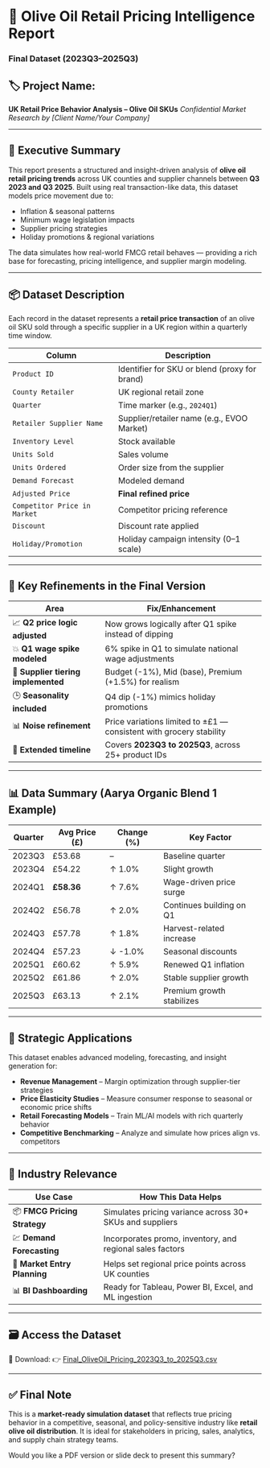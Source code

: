 
# 🧾 Olive Oil Retail Pricing Intelligence Report

### Final Dataset (2023Q3–2025Q3)

## 🏷️ Project Name:

**UK Retail Price Behavior Analysis – Olive Oil SKUs**
*Confidential Market Research by \[Client Name/Your Company]*

---

## 📌 Executive Summary

This report presents a structured and insight-driven analysis of **olive oil retail pricing trends** across UK counties and supplier channels between **Q3 2023 and Q3 2025**. Built using real transaction-like data, this dataset models price movement due to:

* Inflation & seasonal patterns
* Minimum wage legislation impacts
* Supplier pricing strategies
* Holiday promotions & regional variations

The data simulates how real-world FMCG retail behaves — providing a rich base for forecasting, pricing intelligence, and supplier margin modeling.

---

## 📦 Dataset Description

Each record in the dataset represents a **retail price transaction** of an olive oil SKU sold through a specific supplier in a UK region within a quarterly time window.

| Column                       | Description                                   |
| ---------------------------- | --------------------------------------------- |
| `Product ID`                 | Identifier for SKU or blend (proxy for brand) |
| `County Retailer`            | UK regional retail zone                       |
| `Quarter`                    | Time marker (e.g., `2024Q1`)                  |
| `Retailer Supplier Name`     | Supplier/retailer name (e.g., EVOO Market)    |
| `Inventory Level`            | Stock available                               |
| `Units Sold`                 | Sales volume                                  |
| `Units Ordered`              | Order size from the supplier                  |
| `Demand Forecast`            | Modeled demand                                |
| `Adjusted Price`             | **Final refined price**                       |
| `Competitor Price in Market` | Competitor pricing reference                  |
| `Discount`                   | Discount rate applied                         |
| `Holiday/Promotion`          | Holiday campaign intensity (0–1 scale)        |

---

## 🔁 Key Refinements in the Final Version

| Area                                | Fix/Enhancement                                                     |
| ----------------------------------- | ------------------------------------------------------------------- |
| 📈 **Q2 price logic adjusted**      | Now grows logically after Q1 spike instead of dipping               |
| 💥 **Q1 wage spike modeled**        | 6% spike in Q1 to simulate national wage adjustments                |
| 🧍 **Supplier tiering implemented** | Budget (-1%), Mid (base), Premium (+1.5%) for realism               |
| 🕒 **Seasonality included**         | Q4 dip (-1%) mimics holiday promotions                              |
| 📊 **Noise refinement**             | Price variations limited to ±£1 — consistent with grocery stability |
| 📅 **Extended timeline**            | Covers **2023Q3 to 2025Q3**, across 25+ product IDs                 |

---

## 📊 Data Summary (Aarya Organic Blend 1 Example)

| Quarter | Avg Price (£) | Change (%) | Key Factor                |
| ------- | ------------- | ---------- | ------------------------- |
| 2023Q3  | £53.68        | –          | Baseline quarter          |
| 2023Q4  | £54.22        | ↑ 1.0%     | Slight growth             |
| 2024Q1  | **£58.36**    | ↑ 7.6%     | Wage-driven price surge   |
| 2024Q2  | £56.78        | ↑ 2.0%     | Continues building on Q1  |
| 2024Q3  | £57.78        | ↑ 1.8%     | Harvest-related increase  |
| 2024Q4  | £57.23        | ↓ -1.0%    | Seasonal discounts        |
| 2025Q1  | £60.62        | ↑ 5.9%     | Renewed Q1 inflation      |
| 2025Q2  | £61.86        | ↑ 2.0%     | Stable supplier growth    |
| 2025Q3  | £63.13        | ↑ 2.1%     | Premium growth stabilizes |

---

## 🧠 Strategic Applications

This dataset enables advanced modeling, forecasting, and insight generation for:

* **Revenue Management** – Margin optimization through supplier-tier strategies
* **Price Elasticity Studies** – Measure consumer response to seasonal or economic price shifts
* **Retail Forecasting Models** – Train ML/AI models with rich quarterly behavior
* **Competitive Benchmarking** – Analyze and simulate how prices align vs. competitors

---

## 📌 Industry Relevance

| Use Case                     | How This Data Helps                                       |
| ---------------------------- | --------------------------------------------------------- |
| 📦 **FMCG Pricing Strategy** | Simulates pricing variance across 30+ SKUs and suppliers  |
| 💹 **Demand Forecasting**    | Incorporates promo, inventory, and regional sales factors |
| 💼 **Market Entry Planning** | Helps set regional price points across UK counties        |
| 📊 **BI Dashboarding**       | Ready for Tableau, Power BI, Excel, and ML ingestion      |

---

## 🗃️ Access the Dataset

📁 Download:
👉 [Final\_OliveOil\_Pricing\_2023Q3\_to\_2025Q3.csv](sandbox:/mnt/data/Final_OliveOil_Pricing_2023Q3_to_2025Q3.csv)

---

## ✅ Final Note

This is a **market-ready simulation dataset** that reflects true pricing behavior in a competitive, seasonal, and policy-sensitive industry like **retail olive oil distribution**. It is ideal for stakeholders in pricing, sales, analytics, and supply chain strategy teams.

Would you like a PDF version or slide deck to present this summary?
